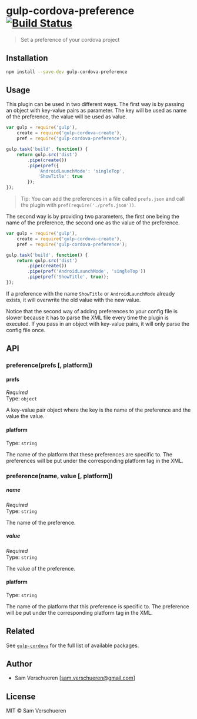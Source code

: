 # gulp-cordova-preference [![Build Status](https://travis-ci.org/SamVerschueren/gulp-cordova-preference.svg?branch=master)](https://travis-ci.org/SamVerschueren/gulp-cordova-preference)

> Set a preference of your cordova project

## Installation

```bash
npm install --save-dev gulp-cordova-preference
```
## Usage

This plugin can be used in two different ways. The first way is by passing an object with key-value pairs
as parameter. The key will be used as name of the preference, the value will be used as value.

```javascript
var gulp = require('gulp'),
    create = require('gulp-cordova-create'),
    pref = require('gulp-cordova-preference');

gulp.task('build', function() {
    return gulp.src('dist')
        .pipe(create())
        .pipe(pref({
            'AndroidLaunchMode': 'singleTop',
            'ShowTitle': true
        });
});
```

> Tip: You can add the preferences in a file called `prefs.json` and call the plugin with `pref(require('./prefs.json'))`.

The second way is by providing two parameters, the first one being the name of the preference, the second
one as the value of the preference.

```javascript
var gulp = require('gulp'),
    create = require('gulp-cordova-create'),
    pref = require('gulp-cordova-preference');

gulp.task('build', function() {
    return gulp.src('dist')
        .pipe(create())
        .pipe(pref('AndroidLaunchMode', 'singleTop'))
        .pipe(pref('ShowTitle', true));
});
```

If a preference with the name `ShowTitle` or `AndroidLaunchMode` already exists, it will overwrite the old value
with the new value.

Notice that the second way of adding preferences to your config file is slower because it has to parse the XML file
every time the plugin is executed. If you pass in an object with key-value pairs, it will only parse the config file
once.

## API

### preference(prefs [, platform])

#### prefs

*Required*  
Type: `object`

A key-value pair object where the key is the name of the preference and the value the value.

#### platform

Type: `string`

The name of the platform that these preferences are specific to. The preferences will be put under the corresponding platform tag in the XML.

### preference(name, value [, platform])

##### name

*Required*  
Type: `string`

The name of the preference.

##### value

*Required*  
Type: `string`

The value of the preference.

#### platform

Type: `string`

The name of the platform that this preference is specific to. The preference will be put under the corresponding platform tag in the XML.

## Related

See [`gulp-cordova`](https://github.com/SamVerschueren/gulp-cordova) for the full list of available packages.

## Author

- Sam Verschueren [<sam.verschueren@gmail.com>]

## License

MIT © Sam Verschueren
